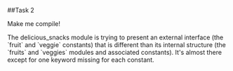 ##Task 2

Make me compile!

<div class="hint">
  The delicious_snacks module is trying to present an external interface (the `fruit` and `veggie` constants) that is different than its internal structure (the `fruits` and `veggies` modules and associated constants).
  It's almost there except for one keyword missing for each constant.
</div>
